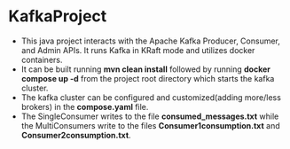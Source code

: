 # KafkaProject

- This java project interacts with the Apache Kafka Producer, Consumer, and Admin APIs. It runs Kafka in KRaft mode and utilizes docker containers.
- It can be built running **mvn clean install** followed by running **docker compose up -d** from the project root directory which starts the kafka cluster.
- The kafka cluster can be configured and customized(adding more/less brokers) in the **compose.yaml** file.
- The SingleConsumer writes to the file **consumed_messages.txt** while the MultiConsumers write to the files **Consumer1consumption.txt** and **Consumer2consumption.txt**.
